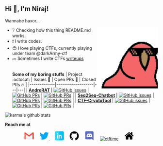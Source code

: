 ## **Hi 👋, I'm Niraj!**  
<p> Wannabe haxor... </p>

<img align="right" alt="GIF" src="https://github.com/karma9874/karma9874/blob/master/assets/congapartyparrot.gif?raw=1" width="200vw" />

- :grey_question: Checking how this thing README.md works.
- :exclamation: I write codes.
- :heart_eyes: I love playing CTFs, currently playing under team @darkArmy-ctf
- :zzz: Sometimes I write CTFs [writeups](https://github.com/karma9874/CTF-Writeups)
<br><br><br>
**Some of my boring stuffs**
|      Project :octocat:   |     Issues :bug:   | Open PRs :bell:  | Closed PRs :fire:  |
|-------------|-------------------|---|---|
| [**AndroRAT**](https://github.com/karma9874/AndroRAT) | [![GitHub issues](https://img.shields.io/github/issues/karma9874/AndroRAT?color=green&logo=github&style=flat)](https://github.com/karma9874/AndroRAT/issues) | [![GitHub PRs](https://img.shields.io/github/issues-pr/karma9874/AndroRAT?style=flat&logo=github)](https://github.com/karma9874/AndroRAT/pulls)  | [![GitHub PRs](https://img.shields.io/github/issues-pr-closed/karma9874/AndroRAT?style=flat&color=critical&logo=github)](https://github.com/karma9874/AndroRAT/pulls?q=is%3Apr+is%3Aclosed)  |
| [**Seq2Seq-Chatbot**](https://github.com/karma9874/Seq2Seq-Chatbot) | [![GitHub issues](https://img.shields.io/github/issues/karma9874/Seq2Seq-Chatbot?color=green&logo=github&style=flat)](https://github.com/karma9874/Seq2Seq-Chatbot/issues) | [![GitHub PRs](https://img.shields.io/github/issues-pr/karma9874/Seq2Seq-Chatbot?style=flat&logo=github)](https://github.com/karma9874/Seq2Seq-Chatbot/pulls)  | [![GitHub PRs](https://img.shields.io/github/issues-pr-closed/karma9874/Seq2Seq-Chatbot?style=flat&color=critical&logo=github)](https://github.com/karma9874/Seq2Seq-Chatbot/pulls?q=is%3Apr+is%3Aclosed)   |
| [**CTF-CryptoTool**](https://github.com/karma9874/CTF-CryptoTool) | [![GitHub issues](https://img.shields.io/github/issues/karma9874/CTF-CryptoTool?color=green&logo=github&style=flat)](https://github.com/karma9874/CTF-CryptoTool/issues) | [![GitHub PRs](https://img.shields.io/github/issues-pr/karma9874/CTF-CryptoTool?style=flat&logo=github)](https://github.com/karma9874/CTF-CryptoTool/pulls)  | [![GitHub PRs](https://img.shields.io/github/issues-pr-closed/karma9874/CTF-CryptoTool?style=flat&color=critical&logo=github)](https://github.com/karma9874/CTF-CryptoTool/pulls?q=is%3Apr+is%3Aclosed)   |


![karma's github stats](https://github-readme-stats.vercel.app/api?username=karma9874&show_icons=true&theme=gotham)

**Reach me at**
<p align="center">
<a href="mailto:nirajssingh18@gmail.com@gmail.com"><img src="https://github.com/karma9874/karma9874/blob/master/assets/gmail.svg" width="30px" alt="mail"></a> &nbsp; &nbsp;
<a href="https://twitter.com/karma9874"><img src="https://github.com/karma9874/karma9874/blob/master/assets/twitter.svg" width="30px" alt="Twitter">     </a> &nbsp; &nbsp;
<a href="https://www.linkedin.com/in/karma9874/"><img src="https://github.com/karma9874/karma9874/blob/master/assets/linkedin.svg" width="30px" alt="LinkedIn"></a> &nbsp; &nbsp;
<a href="https://github.com/karma9874"><img src="https://github.com/karma9874/karma9874/blob/master/assets/github.svg" width="30px" alt="mail"></a> &nbsp; &nbsp;
<a href="https://discord.com/users/karma#8364"><img src="https://github.com/karma9874/karma9874/blob/master/assets/discord.svg" width="30px" alt="LinkedIn"></a> &nbsp; &nbsp;
<a href="https://ctftime.org/user/69613"><img src="https://github.com/karma9874/karma9874/blob/master/assets/ctftime.ico" width="30px" alt="ctftime"></a> &nbsp; &nbsp;
<a href="https://karma9874.github.io"><img src="https://github.com/karma9874/karma9874/blob/master/assets/home.svg" width="30px" alt="site"></a> &nbsp; &nbsp;
</p>
